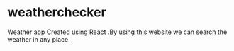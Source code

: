 # weatherchecker
Weather app Created using React .By using this website we can search the weather in any place.
